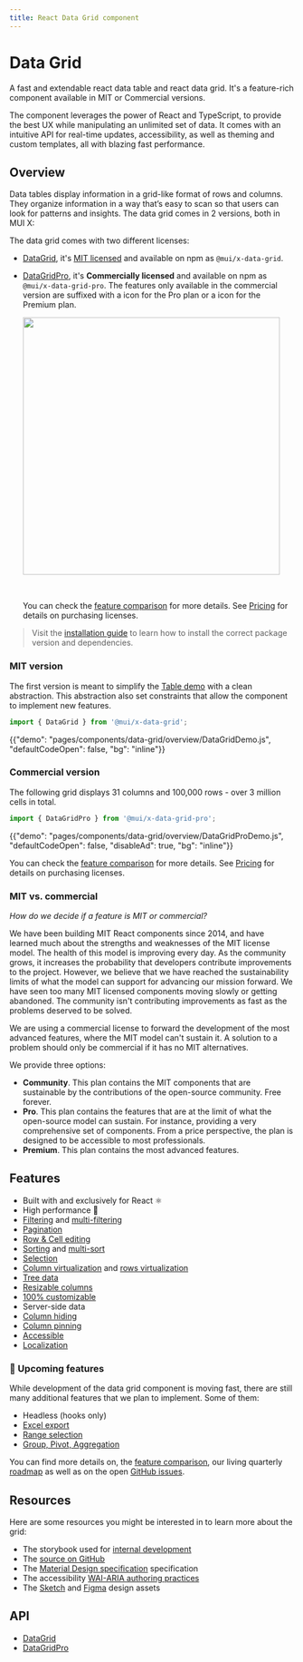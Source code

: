 ```yaml
---
title: React Data Grid component
---
```


# Data Grid

<p class="description">A fast and extendable react data table and react data grid. It's a feature-rich component available in MIT or Commercial versions.</p>

The component leverages the power of React and TypeScript, to provide the best UX while manipulating an unlimited set of data. It comes with an intuitive API for real-time updates, accessibility, as well as theming and custom templates, all with blazing fast performance.

## Overview

Data tables display information in a grid-like format of rows and columns. They organize information in a way that’s easy to scan so that users can look for patterns and insights. The data grid comes in 2 versions, both in MUI X:

The data grid comes with two different licenses:

- [DataGrid](/api/data-grid/data-grid/), it's [MIT licensed](https://tldrlegal.com/license/mit-license) and available on npm as `@mui/x-data-grid`.
- [DataGridPro](/api/data-grid/data-grid-pro/), it's **Commercially licensed** and available on npm as `@mui/x-data-grid-pro`.
  The features only available in the commercial version are suffixed with a <span class="plan-pro"></span> icon for the Pro plan or a <span class="plan-premium"></span> icon for the Premium plan.

  <img src="/static/x/header-icon.png" style="width: 454px; margin-bottom: 2rem;" alt="">

  You can check the [feature comparison](/components/data-grid/getting-started/#feature-comparison) for more details.
  See [Pricing](https://mui.com/store/items/material-ui-pro/) for details on purchasing licenses.

> Visit the [installation guide](/components/data-grid/getting-started/#installation) to learn how to install the correct package version and dependencies.

### MIT version

The first version is meant to simplify the [Table demo](/components/tables/#sorting-amp-selecting) with a clean abstraction.
This abstraction also set constraints that allow the component to implement new features.

```js
import { DataGrid } from '@mui/x-data-grid';
```

{{"demo": "pages/components/data-grid/overview/DataGridDemo.js", "defaultCodeOpen": false, "bg": "inline"}}

### Commercial version [<span class="plan-pro"></span>](https://mui.com/store/items/material-ui-pro/)

The following grid displays 31 columns and 100,000 rows - over 3 million cells in total.

```js
import { DataGridPro } from '@mui/x-data-grid-pro';
```

{{"demo": "pages/components/data-grid/overview/DataGridProDemo.js", "defaultCodeOpen": false, "disableAd": true, "bg": "inline"}}

You can check the [feature comparison](/components/data-grid/getting-started/#feature-comparison) for more details.
See [Pricing](https://mui.com/store/items/material-ui-pro/) for details on purchasing licenses.

### MIT vs. commercial

_How do we decide if a feature is MIT or commercial?_

We have been building MIT React components since 2014,
and have learned much about the strengths and weaknesses of the MIT license model.
The health of this model is improving every day. As the community grows, it increases the probability that developers contribute improvements to the project.
However, we believe that we have reached the sustainability limits of what the model can support for advancing our mission forward. We have seen too many MIT licensed components moving slowly or getting abandoned. The community isn't contributing improvements as fast as the problems deserved to be solved.

We are using a commercial license to forward the development of the most advanced features, where the MIT model can't sustain it.
A solution to a problem should only be commercial if it has no MIT alternatives.

We provide three options:

- **Community**. This plan contains the MIT components that are sustainable by the contributions of the open-source community. Free forever.
- **Pro**. This plan contains the features that are at the limit of what the open-source model can sustain. For instance, providing a very comprehensive set of components. From a price perspective, the plan is designed to be accessible to most professionals.
- **Premium**. This plan contains the most advanced features.

## Features

- Built with and exclusively for React ⚛️
- High performance 🚀
- [Filtering](/components/data-grid/filtering/) and [multi-filtering](/components/data-grid/filtering/#multi-column-filtering) <span class="plan-pro"></span>
- [Pagination](/components/data-grid/pagination/)
- [Row & Cell editing](/components/data-grid/editing/)
- [Sorting](/components/data-grid/sorting) and [multi-sort](/components/data-grid/sorting/#multi-column-sorting) <span class="plan-pro"></span>
- [Selection](/components/data-grid/selection/)
- [Column virtualization](/components/data-grid/virtualization/#column-virtualization) and [rows virtualization](/components/data-grid/virtualization/#row-virtualization) <span class="plan-pro"></span>
- [Tree data](/components/data-grid/group-pivot/#tree-data) <span class="plan-pro"></span>
- [Resizable columns](/components/data-grid/columns/#column-resizing) <span class="plan-pro"></span>
- [100% customizable](/components/data-grid/style/)
- Server-side data
- [Column hiding](/components/data-grid/columns/#hiding)
- [Column pinning](/components/data-grid/columns/#column-pinning) <span class="pro"></span>
- [Accessible](/components/data-grid/accessibility/)
- [Localization](/components/data-grid/localization/)

### 🚧 Upcoming features

While development of the data grid component is moving fast, there are still many additional features that we plan to implement. Some of them:

- Headless (hooks only)
- [Excel export](/components/data-grid/export/) <span class="plan-premium"></span>
- [Range selection](/components/data-grid/selection/#range-selection) <span class="plan-premium"></span>
- [Group, Pivot, Aggregation](/components/data-grid/group-pivot/) <span class="plan-premium"></span>

You can find more details on, the [feature comparison](/components/data-grid/getting-started/#feature-comparison), our living quarterly [roadmap](https://github.com/mui-org/material-ui-x/projects/1) as well as on the open [GitHub issues](https://github.com/mui-org/material-ui-x/issues?q=is%3Aopen+label%3A%22component%3A+DataGrid%22+label%3Aenhancement).

## Resources

Here are some resources you might be interested in to learn more about the grid:

- The storybook used for [internal development](https://material-ui-x.netlify.app/storybook/)
- The [source on GitHub](https://github.com/mui-org/material-ui-x/tree/master/packages/grid)
- The [Material Design specification](https://material.io/design/components/data-tables.html) specification
- The accessibility [WAI-ARIA authoring practices](https://www.w3.org/TR/wai-aria-practices/#grid)
- The [Sketch](https://mui.com/store/items/sketch-react/) and [Figma](https://mui.com/store/items/figma-react/) design assets

## API

- [DataGrid](/api/data-grid/data-grid/)
- [DataGridPro](/api/data-grid/data-grid-pro/)
